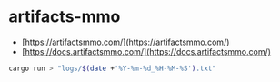 # artifacts-mmo

- [https://artifactsmmo.com/](https://artifactsmmo.com/)
- [https://docs.artifactsmmo.com/](https://docs.artifactsmmo.com/)

```bash
cargo run > "logs/$(date +'%Y-%m-%d_%H-%M-%S').txt"
```
